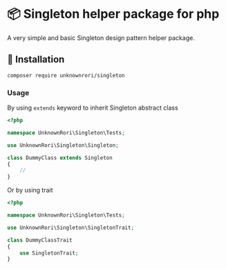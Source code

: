 # 📦 Singleton helper package for php

A very simple and basic Singleton design pattern helper package.

## 🚀 Installation

`composer require unknownrori/singleton`

### Usage

By using `extends` keyword to inherit Singleton abstract class

```php
<?php

namespace UnknownRori\Singleton\Tests;

use UnknownRori\Singleton\Singleton;

class DummyClass extends Singleton
{
    //
}

```

Or by using trait

```php
<?php

namespace UnknownRori\Singleton\Tests;

use UnknownRori\Singleton\SingletonTrait;

class DummyClassTrait
{
    use SingletonTrait;
}

```

